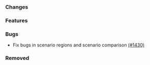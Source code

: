 ### Changes

### Features


### Bugs
- Fix bugs in scenario regions and scenario comparison  [(#1430)](https://github.com/OpenEnergyPlatform/oeplatform/pull/1430)

### Removed

